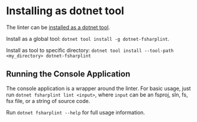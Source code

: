 # Installing as dotnet tool

The linter can be [installed as a dotnet tool](https://docs.microsoft.com/en-us/dotnet/core/tools/dotnet-tool-install).

Install as a global tool: `dotnet tool install -g dotnet-fsharplint`.

Install as tool to specific directory: `dotnet tool install --tool-path <my_directory> dotnet-fsharplint`

## Running the Console Application

The console application is a wrapper around the linter. For basic usage, just run `dotnet fsharplint lint <input>`, where `input` can be an fsproj, sln, fs, fsx file, or a string of source code.

Run `dotnet fsharplint --help` for full usage information.
